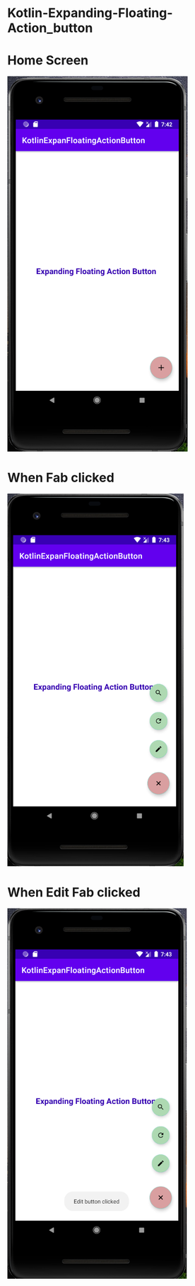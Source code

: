 # Kotlin-Expanding-Floating-Action_button

# Home Screen
![alt text](/screenshots/home.PNG)


# When Fab clicked
![alt text](/screenshots/after_click.PNG)

# When Edit Fab clicked
![alt text](/screenshots/edit_button_clicked.PNG)
